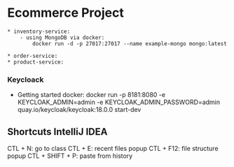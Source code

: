 # Ecommerce Project
    * inventory-service:
        - using MongoDB via docker:
            docker run -d -p 27017:27017 --name example-mongo mongo:latest
            
    * order-service:
    * product-service:

### Keycloack
* Getting started docker: docker run -p 8181:8080 -e KEYCLOAK_ADMIN=admin -e KEYCLOAK_ADMIN_PASSWORD=admin quay.io/keycloak/keycloak:18.0.0 start-dev

## Shortcuts IntelliJ IDEA

CTL + N: go to class
CTL + E: recent files popup
CTL + F12: file structure popup
CTL + SHIFT + P: paste from history


    